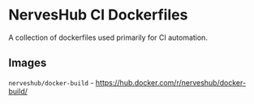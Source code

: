 # NervesHub CI Dockerfiles

A collection of dockerfiles used primarily for CI automation.

## Images

`nerveshub/docker-build` - https://hub.docker.com/r/nerveshub/docker-build/
